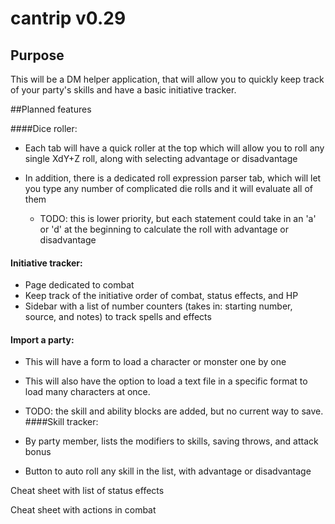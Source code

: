 # cantrip v0.29
## Purpose
This will be a DM helper application, that will allow you to quickly keep track of your party's skills and have a basic 
initiative tracker.

##Planned features

####Dice roller:

* Each tab will have a quick roller at the top which will allow you to roll any single XdY+Z roll, along with selecting 
advantage or disadvantage

* In addition, there is a dedicated roll expression parser tab, which will let you type any number of complicated 
die rolls and it will evaluate all of them
  * TODO: this is lower priority, but each statement could take in an 'a' or 'd' at the beginning to calculate the roll 
  with advantage or disadvantage


#### Initiative tracker:
* Page dedicated to combat
* Keep track of the initiative order of combat, status effects, and HP
* Sidebar with a list of number counters (takes in: starting number, source, and notes) to track spells and effects


#### Import a party:
* This will have a form to load a character or monster one by one
* This will also have the option to load a text file in a specific format to load many characters at once.
* TODO: the skill and ability blocks are added, but no current way to save.
####Skill tracker:
* By party member, lists the modifiers to skills, saving throws, and attack bonus

* Button to auto roll any skill in the list, with advantage or disadvantage



Cheat sheet with list of status effects

Cheat sheet with actions in combat


